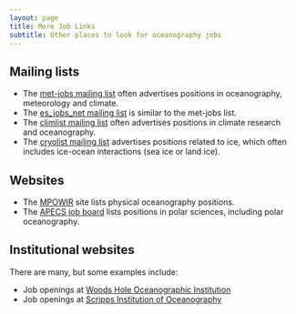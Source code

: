 ```yaml
---
layout: page
title: More Job Links
subtitle: Other places to look for oceanography jobs
---
```


## Mailing lists
* The [met-jobs mailing list](https://www.lists.rdg.ac.uk/mailman/listinfo/met-jobs) often advertises positions in oceanography, meteorology and climate. 
* The [es_jobs_net mailing list](https://mailman.ucar.edu/mailman/listinfo/es_jobs_net) is similar to the met-jobs list.
* The [climlist mailing list](http://climlist.wku.edu/) often advertises positions in climate research and oceanography.
* The [cryolist mailing list](http://cryolist.org/) advertises positions related to ice, which often includes ice-ocean interactions (sea ice or land ice).

## Websites
* The [MPOWIR](http://mpowir.org/blog/) site lists physical oceanography positions.
* The [APECS job board](https://www.apecs.is/career-resources/job-board.html) lists positions in polar sciences, including polar oceanography.

## Institutional websites
There are many, but some examples include:
* Job openings at [Woods Hole Oceanographic Institution](https://allcareers-whoi.icims.com/jobs/)
* Job openings at [Scripps Institution of Oceanography](https://scripps.ucsd.edu/people/jobs)
